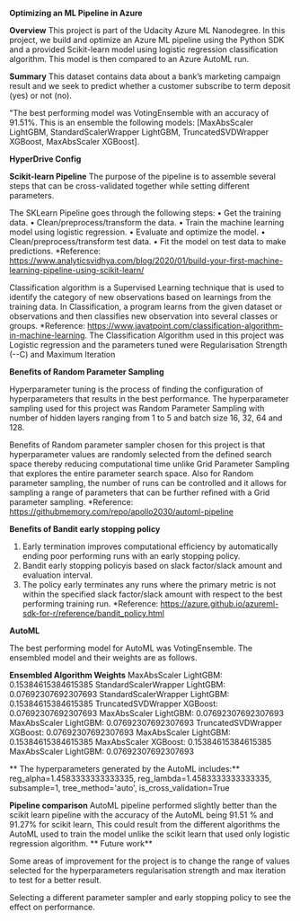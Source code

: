 **Optimizing an ML Pipeline in Azure**

**Overview**
This project is part of the Udacity Azure ML Nanodegree. In this project, we build and optimize an Azure ML pipeline using the Python SDK and a provided Scikit-learn model using logistic regression classification algorithm. This model is then compared to an Azure AutoML run.

**Summary**
This dataset contains data about a bank’s marketing campaign result and we seek to predict whether a customer subscribe to term deposit (yes) or not (no).

"The best performing model was VotingEnsemble with an accuracy of 91.51%. This is an ensemble the following models: 
[MaxAbsScaler LightGBM, StandardScalerWrapper LightGBM, TruncatedSVDWrapper XGBoost, MaxAbsScaler XGBoost].

**HyperDrive Config**

**Scikit-learn Pipeline**
The purpose of the pipeline is to assemble several steps that can be cross-validated together while setting different parameters.

The SKLearn Pipeline goes through the following steps:
•	Get the training data.
•	Clean/preprocess/transform the data.
•	Train the machine learning model using logistic regression.
•	Evaluate and optimize the model.
•	Clean/preprocess/transform test data.
•	Fit the model on test data to make predictions.
*Reference: https://www.analyticsvidhya.com/blog/2020/01/build-your-first-machine-learning-pipeline-using-scikit-learn/ 

Classification algorithm is a Supervised Learning technique that is used to identify the category of new observations based on learnings from the training data. In Classification, a program learns from the given dataset or observations and then classifies new observation into several classes or groups.
*Reference: https://www.javatpoint.com/classification-algorithm-in-machine-learning.
The Classification Algorithm used in this project was Logistic regression and the parameters tuned were Regularisation Strength (--C) and Maximum Iteration

**Benefits of Random Parameter Sampling**

Hyperparameter tuning is the process of finding the configuration of hyperparameters that results in the best performance. The hyperparameter sampling used for this project was Random Parameter Sampling with number of hidden layers ranging from 1 to 5 and batch size 16, 32, 64 and 128.

Benefits of Random parameter sampler chosen for this project is that hyperparameter values are randomly selected from the defined search space thereby reducing computational time unlike Grid Parameter Sampling that explores the entire parameter search space.
Also for Random parameter sampling, the number of runs can be controlled and it allows for sampling a range of parameters that can be further refined with a Grid parameter sampling.
*Reference: https://githubmemory.com/repo/apollo2030/automl-pipeline 

**Benefits of Bandit early stopping policy**
	
1. Early termination improves computational efficiency by automatically ending poor performing runs with an early stopping policy.
2. Bandit early stopping policyis based on slack factor/slack amount and evaluation interval. 
3. The policy early terminates any runs where the primary metric is not within the specified slack factor/slack amount with respect to the best performing training run.
*Reference: https://azure.github.io/azureml-sdk-for-r/reference/bandit_policy.html

**AutoML**

The best performing model for AutoML was VotingEnsemble.
The ensembled model and their weights are as follows.

**Ensembled Algorithm		Weights**
MaxAbsScaler LightGBM: 		0.15384615384615385
StandardScalerWrapper LightGBM: 0.07692307692307693
StandardScalerWrapper LightGBM: 0.15384615384615385
TruncatedSVDWrapper XGBoost:  	0.07692307692307693
MaxAbsScaler LightGBM: 		0.07692307692307693
MaxAbsScaler LightGBM: 		0.07692307692307693
TruncatedSVDWrapper XGBoost: 	0.07692307692307693
MaxAbsScaler LightGBM: 		0.15384615384615385
MaxAbsScaler XGBoost: 		0.15384615384615385
MaxAbsScaler LightGBM: 		0.07692307692307693
 
**
The hyperparameters generated by the AutoML includes:**
reg_alpha=1.4583333333333335, reg_lambda=1.4583333333333335, subsample=1, tree_method='auto', is_cross_validation=True

**Pipeline comparison**
AutoML pipeline performed slightly better than the scikit learn pipeline with the accuracy of the AutoML being 91.51 % and 91.27% for scikit learn,
This could result from the different algorithms the AutoML used to train the model unlike the scikit learn that used only logistic regression algorithm.
**
Future work**

Some areas of improvement for the project is to change the range of values selected for the hyperparameters regularisation strength and max iteration to test for a better result. 

Selecting a different parameter sampler and early stopping policy to see the effect on performance.

